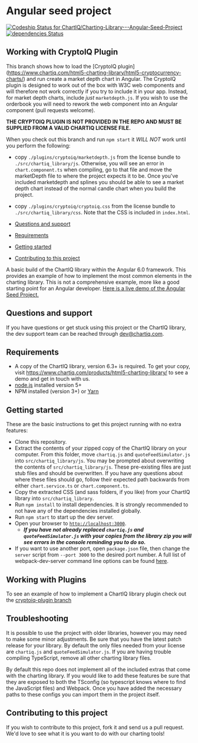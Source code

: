 # Angular seed project

[ ![Codeship Status for ChartIQ/Charting-Library---Angular-Seed-Project](https://app.codeship.com/projects/0b85d6c0-4010-0135-fa79-62e905eb1dfe/status?branch=master)](https://app.codeship.com/projects/229967)
[![dependencies Status](https://david-dm.org/ChartIQ/Charting-Library---Angular-2.0-Seed-Project/status.svg)](https://david-dm.org/ChartIQ/Charting-Library---Angular-2.0-Seed-Project)

## Working with CryptoIQ Plugin

This branch shows how to load the [CryptoIQ plugin] (https://www.chartiq.com/html5-charting-library/html5-cryptocurrency-charts/) and run create a market depth chart in Angular. The CryptoIQ plugin is designed to work out of the box with W3C web components and will therefore not work correctly if you try to include it in your app. Instead, for market depth charts, include *just* `marketdepth.js`. If you wish to use the orderbook you will need to rework the web component into an Angular component (pull requests welcome).

**THE CRYPTOIQ PLUGIN IS NOT PROVIDED IN THE REPO AND MUST BE SUPPLIED FROM A VALID CHARTIQ LICENSE FILE.** 

When you check out this branch and run `npm start` it *WILL NOT* work until you perform the following:
 -  copy `./plugins/cryptoiq/marketdepth.js` from the license bundle to `./src/chartiq_library/js`. Otherwise, you will see an error in `chart.component.ts` when compiling, go to that file and move the marketDepth file to where the project expects it to be. Once you've included marketdepth and splines you should be able to see a market depth chart instead of the normal candle chart when you build the project. 
 - copy  `./plugins/cryptoiq/cryptoiq.css` from the license bundle to `./src/chartiq_library/css`.  Note that the CSS is included in `index.html`.
 
- [Questions and support](#questions-and-support)
- [Requirements](#requirements)
- [Getting started](#getting-started)
- [Contributing to this project](#contributing-to-this-project)

A basic build of the ChartIQ library within the Angular 6.0 framework. This provides an example of how to implement the most common elements in the charting library. This is not a comprehensive example, more like a good starting point for an Angular developer.  [Here is a live demo of the Angular Seed Project.](https://demo.chartiq.com/angular-seed/)

## Questions and support

If you have questions or get stuck using this project or the ChartIQ library, the dev support team can be reached through [dev@chartiq.com](mailto:dev@chartiq.com).

## Requirements

- A copy of the ChartIQ library, version 6.3+ is required. To get your copy, visit https://www.chartiq.com/products/html5-charting-library/ to see a demo and get in touch with us.
- [node.js](https://nodejs.org/) installed version 5+
- NPM installed (version 3+) or [Yarn](https://yarnpkg.com/en/)


## Getting started
These are the basic instructions to get this project running with no extra features:

- Clone this repository.
- Extract the contents of your zipped copy of the ChartIQ library on your computer. From this folder, move `chartiq.js` and `quoteFeedSimulator.js` into `src/chartiq_library/js`. You may be prompted about overwriting the contents of `src/chartiq_library/js`. These pre-existing files are just stub files and should be overwritten. If you have any questions about where these files should go, follow their expected path backwards from either `chart.service.ts` or `chart.component.ts`.
- Copy the extracted CSS (and sass folders, if you like) from your ChartIQ library into `src/chartiq_library`.
- Run `npm install` to install dependencies. It is strongly recommended to not have any of the dependencies installed globally.
- Run `npm start` to start up the dev server.
- Open your browser to [`http://localhost:3000`](http://localhost:3000).
  - ***If you have not already replaced `chartiq.js` and `quoteFeedSimulator.js` with your copies from the library zip you will see errors in the console reminding you to do so.***
- If you want to use another port, open `package.json` file, then change the `server` script from `--port 3000` to the desired port number. A full list of webpack-dev-server command line options can be found [here](https://webpack.js.org/api/cli/#common-options).

## Working with Plugins
To see an example of how to implement a ChartIQ library plugin check out the [cryptoiq-plugin branch](https://github.com/ChartIQ/Charting-Library---Angular-Seed-Project/tree/cryptoiq-plugin)

## Troubleshooting
It is possible to use the project with older libraries, however you may need to make some minor adjustments. Be sure that you have the latest patch release for your library. By default the only files needed from your license are `chartiq.js` and `quoteFeedSimulator.js`. If you are having trouble compiling TypeScript, remove all other charting library files.

By default this repo does not implement all of the included extras that come with the charting library. If you would like to add these features be sure that they are exposed to both the TSconfig (so typescript knows where to find the JavaScript files) and Webpack. Once you have added the necessary paths to these configs you can import them in the project itself.

## Contributing to this project

If you wish to contribute to this project, fork it and send us a pull request.
We'd love to see what it is you want to do with our charting tools!
